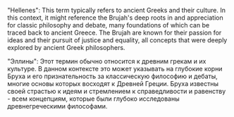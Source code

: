 "Hellenes": This term typically refers to ancient Greeks and their culture. In this context, it might reference the Brujah's deep roots in and appreciation for classic philosophy and debate, many foundations of which can be traced back to ancient Greece. The Brujah are known for their passion for ideas and their pursuit of justice and equality, all concepts that were deeply explored by ancient Greek philosophers.


"Эллины": Этот термин обычно относится к древним грекам и их культуре. В данном контексте это может указывать на глубокие корни Бруха и его признательность за классическую философию и дебаты, многие основы которых восходят к Древней Греции. Бруха известны своей страстью к идеям и стремлением к справедливости и равенству - всем концепциям, которые были глубоко исследованы древнегреческими философами.